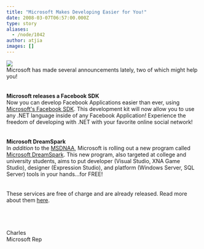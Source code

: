```yaml
---
title: "Microsoft Makes Developing Easier for You!"
date: 2008-03-07T06:57:00.000Z
type: story
aliases:
  - /node/1042
author: atjia
images: []
---
```


<div class="field field-name-body field-type-text-with-summary field-label-hidden"><div class="field-items"><div class="field-item even"><p><a href="https://www.microsoft.com"><img src="http://www.whoischarles.com/files/images/microsoft_logo.jpg"></a><br>
Microsoft has made several announcements lately, two of which might help you!<br>
<br>&#xA0;<br>
<strong>Microsoft releases a Facebook SDK</strong><br>
Now you can develop Facebook Applications easier than ever, using <a href="https://www.microsoft.com/downloads/details.aspx?FamilyId=CCD46762-45EC-4FBE-AD91-FC916671E734&amp;displaylang=en&amp;clcid=0x409">Microsoft&apos;s Facebook SDK</a>.  This development kit will now allow you to use any .NET language inside of any Facebook Application!  Experience the freedom of developing with .NET with your favorite online social network!<br>
<br>&#xA0;<br>
<strong>Microsoft DreamSpark</strong><br>
In <i>addition</i> to the <a href="https://msdn.microsoft.com/academic/">MSDNAA</a>, Microsoft is rolling out a new program called <a href="https://downloads.channel8.msdn.com/">Microsoft DreamSpark</a>.  This new program, also targeted at college and university students, aims to put developer (Visual Studio, XNA Game Studio), designer (Expression Studio), and platform (Windows Server, SQL Server) tools in your hands...for FREE!<br>
<br>&#xA0;<br>
These services are free of charge and are already released.  Read more about them <a href="http://school.whoischarles.com/content/microsoft-really-targeting-college-and-university-studentsin-good-way">here</a>.<br>
<br>&#xA0;<br>
<br>&#xA0;<br>
Charles<br>
Microsoft Rep</p>
</div></div></div>    <footer>
          </footer>